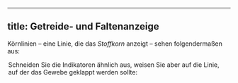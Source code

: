 ***

## title: Getreide- und Faltenanzeige

Körnlinien – eine Linie, die das *Stoffkorn* anzeigt – sehen folgendermaßen aus:

<Legend part="grainline" caption="A grainline indicator" >

Schneiden Sie die Indikatoren ähnlich aus, weisen Sie aber auf die Linie, auf der das Gewebe geklappt werden sollte:

<Legend part="cutonfold" caption="A cut-on-fold indicator" >
